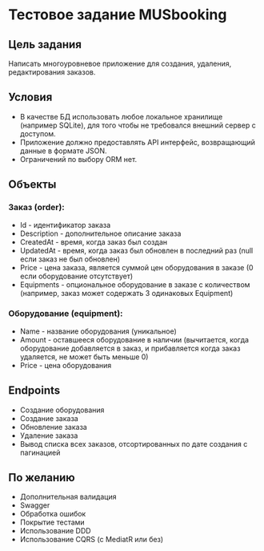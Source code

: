 # Тестовое задание MUSbooking

## Цель задания
Написать многоуровневое приложение для создания, удаления, редактирования заказов.

## Условия
- В качестве БД использовать любое локальное хранилище (например SQLite), для того чтобы не требовался внешний сервер с доступом.
- Приложение должно предоставлять API интерфейс, возвращающий данные в формате JSON.
- Ограничений по выбору ORM нет.

## Объекты

### Заказ (order):
- Id - идентификатор заказа
- Description - дополнительное описание заказа
- CreatedAt - время, когда заказ был создан
- UpdatedAt - время, когда заказ был обновлен в последний раз (null если заказ не был обновлен)
- Price - цена заказа, является суммой цен оборудования в заказе (0 если оборудование отсутствует)
- Equipments - опциональное оборудование в заказе с количеством (например, заказ может содержать 3 одинаковых Equipment)

### Оборудование (equipment):
- Name - название оборудования (уникальное)
- Amount - оставшееся оборудование в наличии (вычитается, когда оборудование добавляется в заказ, и прибавляется когда заказ удаляется, не может быть меньше 0)
- Price - цена оборудования 

## Endpoints
- Создание оборудования
- Создание заказа
- Обновление заказа
- Удаление заказа
- Вывод списка всех заказов, отсортированных по дате создания с пагинацией

## По желанию
- Дополнительная валидация
- Swagger
- Обработка ошибок
- Покрытие тестами
- Использование DDD
- Использование CQRS (с MediatR или без)
